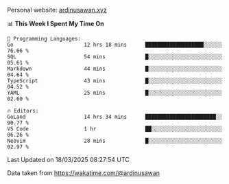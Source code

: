 Personal website: [ardinusawan.xyz](https://ardinusawan.xyz)

<!--START_SECTION:waka-->
📊 **This Week I Spent My Time On** 

```text
💬 Programming Languages: 
Go                       12 hrs 18 mins      ███████████████████░░░░░░   76.66 % 
SQL                      54 mins             █░░░░░░░░░░░░░░░░░░░░░░░░   05.61 % 
Markdown                 44 mins             █░░░░░░░░░░░░░░░░░░░░░░░░   04.64 % 
TypeScript               43 mins             █░░░░░░░░░░░░░░░░░░░░░░░░   04.52 % 
YAML                     25 mins             █░░░░░░░░░░░░░░░░░░░░░░░░   02.60 % 

🔥 Editors: 
GoLand                   14 hrs 34 mins      ███████████████████████░░   90.77 % 
VS Code                  1 hr                ██░░░░░░░░░░░░░░░░░░░░░░░   06.26 % 
Neovim                   28 mins             █░░░░░░░░░░░░░░░░░░░░░░░░   02.97 % 
```


 Last Updated on 18/03/2025 08:27:54 UTC
<!--END_SECTION:waka-->
Data taken from https://wakatime.com/@ardinusawan
